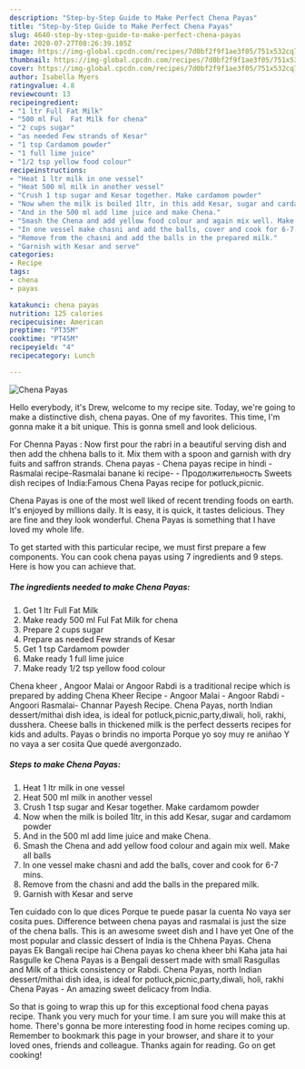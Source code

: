```yaml
---
description: "Step-by-Step Guide to Make Perfect Chena Payas"
title: "Step-by-Step Guide to Make Perfect Chena Payas"
slug: 4640-step-by-step-guide-to-make-perfect-chena-payas
date: 2020-07-27T08:26:39.105Z
image: https://img-global.cpcdn.com/recipes/7d0bf2f9f1ae3f05/751x532cq70/chena-payas-recipe-main-photo.jpg
thumbnail: https://img-global.cpcdn.com/recipes/7d0bf2f9f1ae3f05/751x532cq70/chena-payas-recipe-main-photo.jpg
cover: https://img-global.cpcdn.com/recipes/7d0bf2f9f1ae3f05/751x532cq70/chena-payas-recipe-main-photo.jpg
author: Isabella Myers
ratingvalue: 4.8
reviewcount: 13
recipeingredient:
- "1 ltr Full Fat Milk"
- "500 ml Ful  Fat Milk for chena"
- "2 cups sugar"
- "as needed Few strands of Kesar"
- "1 tsp Cardamom powder"
- "1 full lime juice"
- "1/2 tsp yellow food colour"
recipeinstructions:
- "Heat 1 ltr milk in one vessel"
- "Heat 500 ml milk in another vessel"
- "Crush 1 tsp sugar and Kesar together. Make cardamom powder"
- "Now when the milk is boiled 1ltr, in this add Kesar, sugar and cardamom powder"
- "And in the 500 ml add lime juice and make Chena."
- "Smash the Chena and add yellow food colour and again mix well. Make all balls"
- "In one vessel make chasni and add the balls, cover and cook for 6-7 mins."
- "Remove from the chasni and add the balls in the prepared milk."
- "Garnish with Kesar and serve"
categories:
- Recipe
tags:
- chena
- payas

katakunci: chena payas 
nutrition: 125 calories
recipecuisine: American
preptime: "PT35M"
cooktime: "PT45M"
recipeyield: "4"
recipecategory: Lunch

---
```



![Chena Payas](https://img-global.cpcdn.com/recipes/7d0bf2f9f1ae3f05/751x532cq70/chena-payas-recipe-main-photo.jpg)

Hello everybody, it's Drew, welcome to my recipe site. Today, we're going to make a distinctive dish, chena payas. One of my favorites. This time, I'm gonna make it a bit unique. This is gonna smell and look delicious.

For Chenna Payas : Now first pour the rabri in a beautiful serving dish and then add the chhena balls to it. Mix them with a spoon and garnish with dry fuits and saffron strands. Chena payas - Chena payas recipe in hindi - Rasmalai recipe-Rasmalai banane ki recipe- - Продолжительность Sweets dish recipes of India:Famous Chena Payas recipe for potluck,picnic.

Chena Payas is one of the most well liked of recent trending foods on earth. It's enjoyed by millions daily. It is easy, it is quick, it tastes delicious. They are fine and they look wonderful. Chena Payas is something that I have loved my whole life.


To get started with this particular recipe, we must first prepare a few components. You can cook chena payas using 7 ingredients and 9 steps. Here is how you can achieve that.

<!--inarticleads1-->

##### The ingredients needed to make Chena Payas:

1. Get 1 ltr Full Fat Milk
1. Make ready 500 ml Ful  Fat Milk for chena
1. Prepare 2 cups sugar
1. Prepare as needed Few strands of Kesar
1. Get 1 tsp Cardamom powder
1. Make ready 1 full lime juice
1. Make ready 1/2 tsp yellow food colour


Chena kheer , Angoor Malai or Angoor Rabdi is a traditional recipe which is prepared by adding Chena Kheer Recipe - Angoor Malai - Angoor Rabdi - Angoori Rasmalai- Channar Payesh Recipe. Chena Payas, north Indian dessert/mithai dish idea, is ideal for potluck,picnic,party,diwali, holi, rakhi, dusshera. Cheese balls in thickened milk is the perfect desserts recipes for kids and adults. Payas o brindis no importa Porque yo soy muy re aniñao Y no vaya a ser cosita Que quedé avergonzado. 

<!--inarticleads2-->

##### Steps to make Chena Payas:

1. Heat 1 ltr milk in one vessel
1. Heat 500 ml milk in another vessel
1. Crush 1 tsp sugar and Kesar together. Make cardamom powder
1. Now when the milk is boiled 1ltr, in this add Kesar, sugar and cardamom powder
1. And in the 500 ml add lime juice and make Chena.
1. Smash the Chena and add yellow food colour and again mix well. Make all balls
1. In one vessel make chasni and add the balls, cover and cook for 6-7 mins.
1. Remove from the chasni and add the balls in the prepared milk.
1. Garnish with Kesar and serve


Ten cuidado con lo que dices Porque te puede pasar la cuenta No vaya ser cosita pues. Difference between chena payas and rasmalai is just the size of the chena balls. This is an awesome sweet dish and I have yet One of the most popular and classic dessert of India is the Chhena Payas. Chena payas Ek Bangali recipe hai Chena payas ko chena kheer bhi Kaha jata hai Rasgulle ke Chena Payas is a Bengali dessert made with small Rasgullas and Milk of a thick consistency or Rabdi. Chena Payas, north Indian dessert/mithai dish idea, is ideal for potluck,picnic,party,diwali, holi, rakhi Chena Payas - An amazing sweet delicacy from India. 

So that is going to wrap this up for this exceptional food chena payas recipe. Thank you very much for your time. I am sure you will make this at home. There's gonna be more interesting food in home recipes coming up. Remember to bookmark this page in your browser, and share it to your loved ones, friends and colleague. Thanks again for reading. Go on get cooking!
